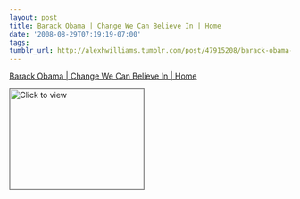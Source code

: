 ```yaml
---
layout: post
title: Barack Obama | Change We Can Believe In | Home
date: '2008-08-29T07:19:19-07:00'
tags: 
tumblr_url: http://alexhwilliams.tumblr.com/post/47915208/barack-obama-change-we-can-believe-in-home
---
```

<a href="https://www.iterasi.net/OpenViewer.aspx?sqrlitid=FZ1KaGv72keMXvOC5PSmVQ">Barack Obama | Change We Can Believe In | Home</a><br/><p><a href="https://www.iterasi.net/OpenViewer.aspx?sqrlitid=FZ1KaGv72keMXvOC5PSmVQ" target="_blank"> <img src="http://AssetHost01a.iterasi.net/ec2eb670e447/94d5ad32ba6b/ff6f9e86baa1/40a7eb87b7ce/cbcf3dab-6737-4336-83bb-7da1bd0f4158/thumbnail.jpg???20080829141901???G6l9lBXr0RjknjHlt3Usgo2Pn2zjzNEcyLZGauyHwZoRpe+fG7q9DXbUHuTuqKm7ylS2yMaJV/4pOmfZ8TkWIU/0hwMpcHkdBU9SrdMRVRPPVose9FUNGOM1qMYdaExKR3OlFtHMYVHfckBbR2Oz5MhRFs7xSRfUEjGlUJ3jymQ=" width="240" height="180" style="border:solid 1px #666" alt="Click to view"/></a></p>

